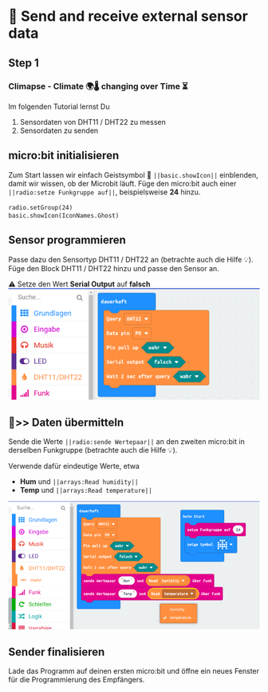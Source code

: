 # 📡 Send and receive external sensor data

## Step 1

### Climapse - Climate 🌍🌡️ changing over Time  ⏳️

Im folgenden Tutorial lernst Du
1. Sensordaten von DHT11 / DHT22 zu messen
2. Sensordaten zu senden

## micro:bit initialisieren

Zum Start lassen wir einfach Geistsymbol 👻 ``||basic.showIcon||`` einblenden, damit wir wissen,
ob der Microbit läuft. Füge den micro:bit auch einer ```||radio:setze Funkgruppe auf||```, beispielsweise **24** hinzu.

```blocks
radio.setGroup(24)
basic.showIcon(IconNames.Ghost)
```

## Sensor programmieren

Passe dazu den Sensortyp DHT11 / DHT22 an (betrachte auch die Hilfe 💡).
Füge den Block DHT11 / DHT22 hinzu und passe den Sensor an. 


⚠️ Setze den Wert **Serial Output** auf **falsch**
 ![Block hinzufügen](https://github.com/gitalm/-climpase----use-external-sensor/blob/master/2022-01-30_17-37.png?raw=true)

## 📡>> Daten übermitteln

Sende die Werte ```||radio:sende Wertepaar||``` an den zweiten micro:bit in derselben Funkgruppe (betrachte auch die Hilfe 💡). 


Verwende dafür eindeutige Werte, etwa
* **Hum** und ```||arrays:Read humidity||```
* **Temp** und ```||arrays:Read temperature||```


 ![Block hinzufügen](https://github.com/gitalm/-climpase----use-external-sensor/blob/master/2022-01-30_17-44.png?raw=true)


## Sender finalisieren

Lade das Programm auf deinen ersten micro:bit und öffne ein neues Fenster für die Programmierung des Empfängers.

